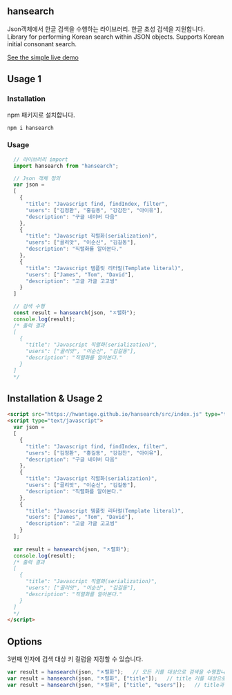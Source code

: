 
## hansearch

Json객체에서 한글 검색을 수행하는 라이브러리. 한글 초성 검색을 지원합니다. 
<br/>
Library for performing Korean search within JSON objects. Supports Korean initial consonant search.

[See the simple live demo](https://hwantage.github.io/hansearch/demo/)

## Usage 1
### Installation
npm 패키지로 설치합니다.
```shell
npm i hansearch
```
### Usage
```js
  // 라이브러리 import
  import hansearch from "hansearch";

  // Json 객체 정의
  var json = 
  [
  	{
  	  "title": "Javascript find, findIndex, filter",
  	  "users": ["김정환", "홍길동", "강감찬", "아이유"],
  	  "description": "구글 네이버 다음"
  	},
  	{
  	  "title": "Javascript 직렬화(serialization)",
  	  "users": ["골리앗", "이순신", "김길동"],
  	  "description": "직렬화를 알아본다."
  	},
  	{
  	  "title": "Javascript 템플릿 리터럴(Template literal)",
  	  "users": ["James", "Tom", "David"],
  	  "description": "고글 가글 고고씽"
  	}
  ]

  // 검색 수행
  const result = hansearch(json, "ㅈ렬화");
  console.log(result);
  /* 출력 결과
  [
    {
      "title": "Javascript 직렬화(serialization)",
      "users": ["골리앗", "이순신", "김길동"],
      "description": "직렬화를 알아본다."
    }
  ]
  */
```

## Installation & Usage 2
```html
<script src="https://hwantage.github.io/hansearch/src/index.js" type="text/javascript"></script>
<script type="text/javascript">
  var json = 
  [
  	{
  	  "title": "Javascript find, findIndex, filter",
  	  "users": ["김정환", "홍길동", "강감찬", "아이유"],
  	  "description": "구글 네이버 다음"
  	},
  	{
  	  "title": "Javascript 직렬화(serialization)",
  	  "users": ["골리앗", "이순신", "김길동"],
  	  "description": "직렬화를 알아본다."
  	},
  	{
  	  "title": "Javascript 템플릿 리터럴(Template literal)",
  	  "users": ["James", "Tom", "David"],
  	  "description": "고글 가글 고고씽"
  	}
  ];
  
  var result = hansearch(json, "ㅈ렬화");
  console.log(result);
  /* 출력 결과
  [
    {
      "title": "Javascript 직렬화(serialization)",
      "users": ["골리앗", "이순신", "김길동"],
      "description": "직렬화를 알아본다."
    }
  ]
  */
</script>
```

## Options
3번째 인자에 검색 대상 키 컬럼을 지정할 수 있습니다.
```js
var result = hansearch(json, "ㅈ렬화");   // 모든 키를 대상으로 검색을 수행합니다.
var result = hansearch(json, "ㅈ렬화", ["title"]);   // title 키를 대상으로 검색을 수행합니다.
var result = hansearch(json, "ㅈ렬화", ["title", "users"]);   // title과 users 키를 대상으로 검색을 수행합니다.
```
